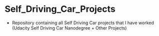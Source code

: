 # Self_Driving_Car_Projects

- Repository containing all Self Driving Car projects that I have worked (Udacity Self Driving Car Nanodegree + Other Projects)
